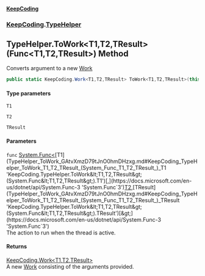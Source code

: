 #### [KeepCoding](index.md 'index')
### [KeepCoding](KeepCoding.md 'KeepCoding').[TypeHelper](TypeHelper.md 'KeepCoding.TypeHelper')
## TypeHelper.ToWork&lt;T1,T2,TResult&gt;(Func&lt;T1,T2,TResult&gt;) Method
Converts argument to a new [Work](Work.md 'KeepCoding.Work')
```csharp
public static KeepCoding.Work<T1,T2,TResult> ToWork<T1,T2,TResult>(this System.Func<T1,T2,TResult> func);
```
#### Type parameters
<a name='KeepCoding_TypeHelper_ToWork_T1_T2_TResult_(System_Func_T1_T2_TResult_)_T1'></a>
`T1`  
  
<a name='KeepCoding_TypeHelper_ToWork_T1_T2_TResult_(System_Func_T1_T2_TResult_)_T2'></a>
`T2`  
  
<a name='KeepCoding_TypeHelper_ToWork_T1_T2_TResult_(System_Func_T1_T2_TResult_)_TResult'></a>
`TResult`  
  
#### Parameters
<a name='KeepCoding_TypeHelper_ToWork_T1_T2_TResult_(System_Func_T1_T2_TResult_)_func'></a>
`func` [System.Func&lt;](https://docs.microsoft.com/en-us/dotnet/api/System.Func-3 'System.Func`3')[T1](TypeHelper_ToWork_GAtvXmzD79tJnO0hmDHzxg.md#KeepCoding_TypeHelper_ToWork_T1_T2_TResult_(System_Func_T1_T2_TResult_)_T1 'KeepCoding.TypeHelper.ToWork&lt;T1,T2,TResult&gt;(System.Func&lt;T1,T2,TResult&gt;).T1')[,](https://docs.microsoft.com/en-us/dotnet/api/System.Func-3 'System.Func`3')[T2](TypeHelper_ToWork_GAtvXmzD79tJnO0hmDHzxg.md#KeepCoding_TypeHelper_ToWork_T1_T2_TResult_(System_Func_T1_T2_TResult_)_T2 'KeepCoding.TypeHelper.ToWork&lt;T1,T2,TResult&gt;(System.Func&lt;T1,T2,TResult&gt;).T2')[,](https://docs.microsoft.com/en-us/dotnet/api/System.Func-3 'System.Func`3')[TResult](TypeHelper_ToWork_GAtvXmzD79tJnO0hmDHzxg.md#KeepCoding_TypeHelper_ToWork_T1_T2_TResult_(System_Func_T1_T2_TResult_)_TResult 'KeepCoding.TypeHelper.ToWork&lt;T1,T2,TResult&gt;(System.Func&lt;T1,T2,TResult&gt;).TResult')[&gt;](https://docs.microsoft.com/en-us/dotnet/api/System.Func-3 'System.Func`3')  
The action to run when the thread is active.
  
#### Returns
[KeepCoding.Work&lt;](Work_T1_T2_TResult_.md 'KeepCoding.Work&lt;T1,T2,TResult&gt;')[T1](TypeHelper_ToWork_GAtvXmzD79tJnO0hmDHzxg.md#KeepCoding_TypeHelper_ToWork_T1_T2_TResult_(System_Func_T1_T2_TResult_)_T1 'KeepCoding.TypeHelper.ToWork&lt;T1,T2,TResult&gt;(System.Func&lt;T1,T2,TResult&gt;).T1')[,](Work_T1_T2_TResult_.md 'KeepCoding.Work&lt;T1,T2,TResult&gt;')[T2](TypeHelper_ToWork_GAtvXmzD79tJnO0hmDHzxg.md#KeepCoding_TypeHelper_ToWork_T1_T2_TResult_(System_Func_T1_T2_TResult_)_T2 'KeepCoding.TypeHelper.ToWork&lt;T1,T2,TResult&gt;(System.Func&lt;T1,T2,TResult&gt;).T2')[,](Work_T1_T2_TResult_.md 'KeepCoding.Work&lt;T1,T2,TResult&gt;')[TResult](TypeHelper_ToWork_GAtvXmzD79tJnO0hmDHzxg.md#KeepCoding_TypeHelper_ToWork_T1_T2_TResult_(System_Func_T1_T2_TResult_)_TResult 'KeepCoding.TypeHelper.ToWork&lt;T1,T2,TResult&gt;(System.Func&lt;T1,T2,TResult&gt;).TResult')[&gt;](Work_T1_T2_TResult_.md 'KeepCoding.Work&lt;T1,T2,TResult&gt;')  
A new [Work](Work.md 'KeepCoding.Work') consisting of the arguments provided.
